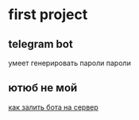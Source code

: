 # first project

## telegram bot

умеет генерировать пароли пароли

## ютюб не мой

[как залить бота на сервер](https://www.youtube.com/watch?v=XoVpmtJV_FU)
